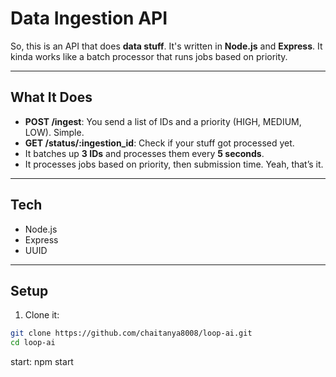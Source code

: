 # Data Ingestion API

So, this is an API that does **data stuff**. It's written in **Node.js** and **Express**. It kinda works like a batch processor that runs jobs based on priority.

---

## What It Does

* **POST /ingest**: You send a list of IDs and a priority (HIGH, MEDIUM, LOW). Simple.
* **GET /status/\:ingestion\_id**: Check if your stuff got processed yet.
* It batches up **3 IDs** and processes them every **5 seconds**.
* It processes jobs based on priority, then submission time. Yeah, that’s it.

---

## Tech

* Node.js
* Express
* UUID

---

## Setup

1. Clone it:

```bash
git clone https://github.com/chaitanya8008/loop-ai.git
cd loop-ai
```
start: npm start
